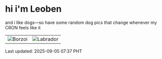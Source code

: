 # hi i'm Leoben

and i like dogs—so have some random dog pics that change whenever my CRON feels like it

|  |  |
|--------|----------|
| ![Borzoi](https://random-dog-vercel.vercel.app/api/random-borzoi?v=1757029058) | ![Labrador](https://random-dog-vercel.vercel.app/api/random-labrador?v=1757029058) |

Last updated: 2025-09-05 07:37 PHT
